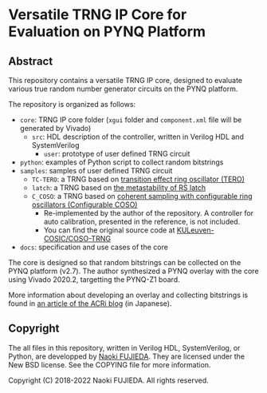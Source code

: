 Versatile TRNG IP Core for Evaluation on PYNQ Platform
======================================================

Abstract
--------

This repository contains a versatile TRNG IP core, designed to evaluate
various true random number generator circuits on the PYNQ platform.

The repository is organized as follows:

- `core`: TRNG IP core folder (`xgui` folder and `component.xml` file will be generated by Vivado)
  - `src`: HDL description of the controller, written in Verilog HDL and SystemVerilog
    - `user`: prototype of user defined TRNG circuit
- `python`: examples of Python script to collect random bitstrings
- `samples`: samples of user defined TRNG circuit
  - `TC-TERO`: a TRNG based on <a href="https://github.com/nfproc/TC-TERO">transition effect ring oscillator (TERO)</a>
  - `latch`: a TRNG based on <a href="https://doi.org/10.1587/elex.15.20180386">the metastability of RS latch</a>
  - `C_COSO`: a TRNG based on <a href="https://doi.org/10.1109/FPL.2019.00041">coherent sampling with configurable ring oscillators (Configurable COSO)</a>
    - Re-implemented by the author of the repository. A controller for auto calibration, presented in the reference, is not included.
    - You can find the original source code at <a href="https://github.com/KULeuven-COSIC/COSO-TRNG">KULeuven-COSIC/COSO-TRNG</a>
- `docs`: specification and use cases of the core

The core is designed so that random bitstrings can be collected on the PYNQ
platform (v2.7). The author synthesized a PYNQ overlay with the core using
Vivado 2020.2, targetting the PYNQ-Z1 board.

More information about developing an overlay and collecting bitstrings is
found in <a href="https://www.acri.c.titech.ac.jp/wordpress/archives/11585">
an article of the ACRi blog</a> (in Japanese).

Copyright
---------

The all files in this repository, written in Verilog HDL, SystemVerilog,
or Python, are developped by <a href="https://aitech.ac.jp/~dslab/nf/index.en.html">Naoki FUJIEDA</a>.
They are licensed under the New BSD license.
See the COPYING file for more information.

Copyright (C) 2018-2022 Naoki FUJIEDA. All rights reserved.